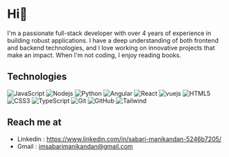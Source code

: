 # Hi👋
I'm a passionate full-stack developer with over 4 years of experience in building robust applications. I have a deep understanding of both frontend and backend technologies, and I love working on innovative projects that make an impact. When I'm not coding, I enjoy reading books.

## Technologies

![JavaScript](https://img.shields.io/badge/-JavaScript-343b36?style=flat-square&logo=javascript)
![Nodejs](https://img.shields.io/badge/-Nodejs-343b36?style=flat-square&logo=Node.js)
![Python](https://img.shields.io/badge/-Python-343b36?style=flat-square&logo=Python)
![Angular](https://img.shields.io/badge/-Angular-343b36?style=flat-square&logo=Angular)
![React](https://img.shields.io/badge/-React-343b36?style=flat-square&logo=react)
![vuejs](https://img.shields.io/badge/-c%23-343b36?style=flat-square&logo=csharp)
![HTML5](https://img.shields.io/badge/-HTML5-343b36?style=flat-square&logo=html5&logoColor=white)
![CSS3](https://img.shields.io/badge/-CSS3-343b36?style=flat-square&logo=css3)
![TypeScript](https://img.shields.io/badge/-TypeScript-343b36?style=flat-square&logo=typescript)
![Git](https://img.shields.io/badge/-Git-343b36?style=flat-square&logo=git)
![GitHub](https://img.shields.io/badge/-GitHub-343b36?style=flat-square&logo=github)
![Tailwind](https://img.shields.io/badge/-Tailwind-343b36?style=flat-square&logo=tailwindcss)


## Reach me at 
- Linkedin : https://www.linkedin.com/in/sabari-manikandan-5246b7205/
- Gmail : imsabarimanikandan@gmail.com


